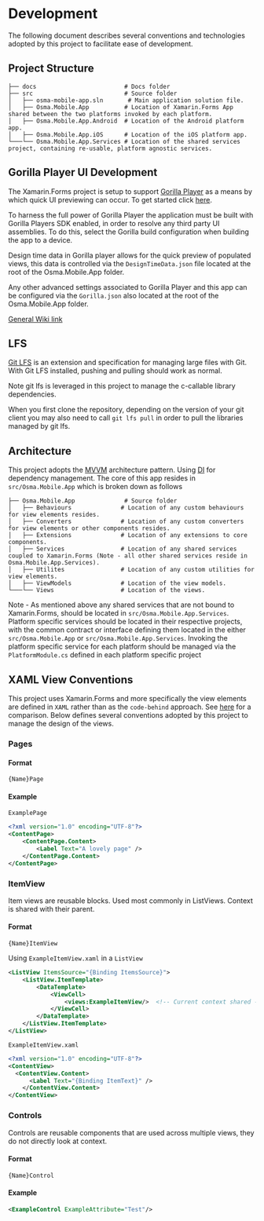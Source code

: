 # Development

The following document describes several conventions and technologies adopted by this project to facilitate ease of development.

## Project Structure

    ├── docs                         # Docs folder
    ├── src                          # Source folder
    │   ├── osma-mobile-app.sln       # Main application solution file.
    │   ├── Osma.Mobile.App          # Location of Xamarin.Forms App shared between the two platforms invoked by each platform.
    │   ├── Osma.Mobile.App.Android  # Location of the Android platform app.
    │   ├── Osma.Mobile.App.iOS      # Location of the iOS platform app.
    └───└── Osma.Mobile.App.Services # Location of the shared services project, containing re-usable, platform agnostic services. 

## Gorilla Player UI Development

The Xamarin.Forms project is setup to support [Gorilla Player](https://grialkit.com/gorilla-player/) as a means by which quick UI previewing can occur. To get started click [here](https://github.com/UXDivers/Gorilla-Player-Support/wiki/Getting-Started).

To harness the full power of Gorilla Player the application must be built with Gorilla Players SDK enabled, in order to resolve any third party UI assemblies. To do this, select the Gorilla build configuration when building the app to a device.

Design time data in Gorilla player allows for the quick preview of populated views, this data is controlled via the `DesignTimeData.json` file located at the root of the Osma.Mobile.App folder.

Any other advanced settings associated to Gorilla Player and this app can be configured via the `Gorilla.json` also located at the root of the Osma.Mobile.App folder.

[General Wiki link](https://github.com/UXDivers/Gorilla-Player-Support/wiki)

## LFS
[Git LFS](https://git-lfs.github.com/) is an extension and specification for managing large files with Git. With Git LFS installed, pushing and pulling should work as normal.

Note git lfs is leveraged in this project to manage the c-callable library dependencies.

When you first clone the repository, depending on the version of your git client you may also need to call `git lfs pull` in order to pull the libraries managed by git lfs.

## Architecture 

This project adopts the [MVVM](https://en.wikipedia.org/wiki/Model%E2%80%93view%E2%80%93viewmodel) architecture pattern. Using [DI](https://en.wikipedia.org/wiki/Dependency_injection) for dependency management. The core of this app resides in `src/Osma.Mobile.App` which is broken down as follows

    ├── Osma.Mobile.App              # Source folder
    │   ├── Behaviours              # Location of any custom behaviours for view elements resides.
    │   ├── Converters              # Location of any custom converters for view elements or other components resides.
    │   ├── Extensions              # Location of any extensions to core components.
    │   ├── Services                # Location of any shared services coupled to Xamarin.Forms (Note - all other shared services reside in Osma.Mobile.App.Services). 
    │   ├── Utilites                # Location of any custom utilities for view elements.
    │   ├── ViewModels              # Location of the view models.
    └───└── Views                   # Location of the views.

Note - As mentioned above any shared services that are not bound to Xamarin.Forms, should be located in `src/Osma.Mobile.App.Services`. Platform specific services should be located in their respective projects, with the common contract or interface defining them located in the either `src/Osma.Mobile.App` or `src/Osma.Mobile.App.Services`. Invoking the platform specific service for each platform should be managed via the `PlatformModule.cs` defined in each platform specific project

## XAML View Conventions

This project uses Xamarin.Forms and more specifically the view elements are defined in `XAML` rather than as the `code-behind` approach. See [here](https://docs.microsoft.com/en-us/xamarin/xamarin-forms/creating-mobile-apps-xamarin-forms/summaries/chapter07) for a comparison. Below defines several conventions adopted by this project to manage the design of the views.

### Pages
#### Format
`{Name}Page`

#### Example
`ExamplePage`
```xml
<?xml version="1.0" encoding="UTF-8"?>
<ContentPage>
    <ContentPage.Content>
        <Label Text="A lovely page" />
    </ContentPage.Content>
</ContentPage>
```

### ItemView

 Item views are reusable blocks. Used most commonly in ListViews.
 Context is shared with their parent.

#### Format
`{Name}ItemView`

Using `ExampleItemView.xaml` in a `ListView`
```xml
<ListView ItemsSource="{Binding ItemsSource}">
    <ListView.ItemTemplate>
        <DataTemplate>
            <ViewCell>
                <views:ExampleItemView/>  <!-- Current context shared -->
            </ViewCell>
        </DataTemplate>
    </ListView.ItemTemplate>
</ListView>
```
`ExampleItemView.xaml`
```xml
<?xml version="1.0" encoding="UTF-8"?>
<ContentView>
  <ContentView.Content>
      <Label Text="{Binding ItemText}" />
    </ContentView.Content>
</ContentView>
```

### Controls

Controls are reusable components that are used across multiple views, they do not directly look at context.

#### Format

`{Name}Control`

#### Example
```xml
<ExampleControl ExampleAttribute="Test"/>
```